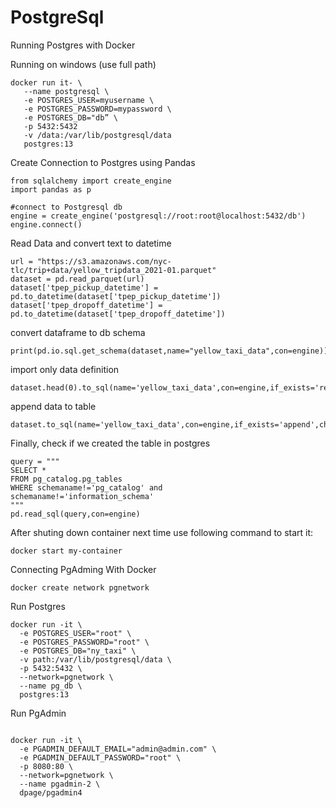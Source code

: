 # PostgreSql


Running Postgres with Docker

Running on windows (use full path)

```
docker run it- \
   --name postgresql \
   -e POSTGRES_USER=myusername \
   -e POSTGRES_PASSWORD=mypassword \
   -e POSTGRES_DB="db” \
   -p 5432:5432
   -v /data:/var/lib/postgresql/data
   postgres:13

```
Create Connection to Postgres using Pandas

```
from sqlalchemy import create_engine
import pandas as p

#connect to Postgresql db
engine = create_engine('postgresql://root:root@localhost:5432/db')
engine.connect()
```
Read Data and convert text to datetime
```
url = "https://s3.amazonaws.com/nyc-tlc/trip+data/yellow_tripdata_2021-01.parquet"
dataset = pd.read_parquet(url)
dataset['tpep_pickup_datetime'] = pd.to_datetime(dataset['tpep_pickup_datetime'])
dataset['tpep_dropoff_datetime'] = pd.to_datetime(dataset['tpep_dropoff_datetime'])
```

convert dataframe to db schema
```
print(pd.io.sql.get_schema(dataset,name="yellow_taxi_data",con=engine))
```
import only data definition
```
dataset.head(0).to_sql(name='yellow_taxi_data',con=engine,if_exists='replace')
```

append data to table
```
dataset.to_sql(name='yellow_taxi_data',con=engine,if_exists='append',chunksize=100000)
```

Finally, check if we created the table in postgres
```
query = """
SELECT * 
FROM pg_catalog.pg_tables
WHERE schemaname!='pg_catalog' and
schemaname!='information_schema'
"""
pd.read_sql(query,con=engine)
```

After shuting down container next time use following command to start it:

```
docker start my-container
```

Connecting PgAdming With Docker 

```
docker create network pgnetwork

```

Run Postgres

```
docker run -it \
  -e POSTGRES_USER="root" \
  -e POSTGRES_PASSWORD="root" \
  -e POSTGRES_DB="ny_taxi" \
  -v path:/var/lib/postgresql/data \
  -p 5432:5432 \
  --network=pgnetwork \
  --name pg_db \
  postgres:13
```

Run PgAdmin

```

docker run -it \
  -e PGADMIN_DEFAULT_EMAIL="admin@admin.com" \
  -e PGADMIN_DEFAULT_PASSWORD="root" \
  -p 8080:80 \
  --network=pgnetwork \
  --name pgadmin-2 \
  dpage/pgadmin4
  
  ```
